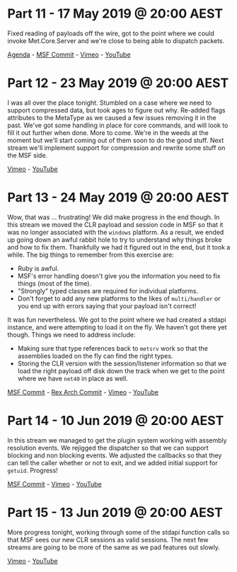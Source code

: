 # Part 11 - 17 May 2019 @ 20:00 AEST

Fixed reading of payloads off the wire, got to the point where we could invoke Met.Core.Server and we're close to being able to dispatch packets.

[Agenda](../master/streams/2019-05-17-Part-11/agenda.md) - [MSF Commit](https://github.com/OJ/metasploit-framework/commit/0154aa70903019eda1c7fd6e28d799922cf7f584) - [Vimeo](https://vimeo.com/336789460) - [YouTube](https://youtu.be/D03bc0dz01o)

# Part 12 - 23 May 2019 @ 20:00 AEST

I was all over the place tonight. Stumbled on a case where we need to support compressed data, but took ages to figure out why. Re-added flags attributes to the MetaType as we caused a few issues removing it in the past. We've got some handling in place for core commands, and will look to fill it out further when done. More to come. We're in the weeds at the moment but we'll start coming out of them soon to do the good stuff. Next stream we'll implement support for compression and rewrite some stuff on the MSF side.

[Vimeo](https://vimeo.com/337992280) - [YouTube](https://youtu.be/UQbGfzvCLrs)


# Part 13 - 24 May 2019 @ 20:00 AEST

Wow, that was ... frustrating! We did make progress in the end though. In this stream we moved the CLR payload and session code in MSF so that it was no longer associated with the `windows` platform. As a result, we ended up going down an awful rabbit hole to try to understand why things broke and how to fix them. Thankfully we had it figured out in the end, but it took a while. The big things to remember from this exercise are:

* Ruby is awful.
* MSF's error handling doesn't give you the information you need to fix things (most of the time).
* "Strongly" typed classes are required for individual platforms.
* Don't forget to add any new platforms to the likes of `multi/handler` or you end up with errors saying that your payload isn't correct!

It was fun nevertheless. We got to the point where we had created a stdapi instance, and were attempting to load it on the fly. We haven't got there yet though. Things we need to address include:

* Making sure that type references back to `metsrv` work so that the assemblies loaded on the fly can find the right types.
* Storing the CLR version with the session/listener information so that we load the right payload off disk down the track when we get to the point where we have `net40` in place as well.

[MSF Commit](https://github.com/OJ/metasploit-framework/commit/8cd16bc43b26e8ce98b99c72c5c3f8cae269fe9c) - [Rex Arch Commit](https://github.com/OJ/rex-arch/commit/46519f5533be959b94b5b03f6dcc665139bb2619) - [Vimeo](https://vimeo.com/338247816) - [YouTube](https://youtu.be/RGWseXls72w)

# Part 14 - 10 Jun 2019 @ 20:00 AEST

In this stream we managed to get the plugin system working with assembly resolution events. We rejigged the dispatcher so that we can support blocking and non blocking events. We adjusted the callbacks so that they can tell the caller whether or not to exit, and we added initial support for `getuid`. Progress!

[MSF Commit](https://github.com/OJ/metasploit-framework/commit/7f6540f7b56f582bc350fde2ab92bddec1b29e32) - [Vimeo](https://vimeo.com/341324902) - [YouTube](https://youtu.be/D4X5sGKpAXk)

# Part 15 - 13 Jun 2019 @ 20:00 AEST

More progress tonight, working through some of the stdapi function calls so that MSF sees our new CLR sessions as valid sessions. The  next few streams are going to be more of the same as we pad features out slowly.

[Vimeo](https://vimeo.com/342007094) - [YouTube](https://youtu.be/iOq5KAKzRBw)
